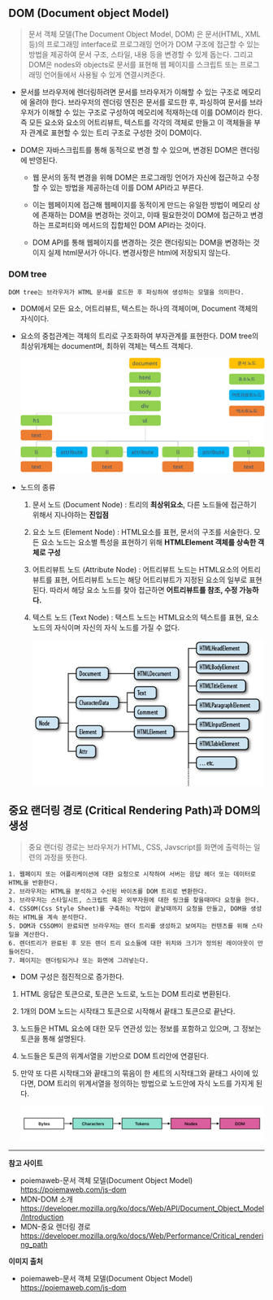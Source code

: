 ## DOM (Document object Model)
>문서 객체 모델(The Document Object Model, DOM) 은 문서(HTML, XML 등)의 프로그래밍 interface로 프로그래밍 언어가 DOM 구조에 접근할 수 있는 방법을 제공하여 문서 구조, 스타일, 내용 등을 변경할 수 있게 돕는다. 그리고 DOM은 nodes와 objects로 문서를 표현해 웹 페이지를 스크립트 또는 프로그래밍 언어들에서 사용될 수 있게 연결시켜준다.

 * 문서를 브라우저에 렌더링하려면 문서를 브라우저가 이해할 수 있는 구조로 메모리에 올려야 한다. 브라우저의 렌더링 엔진은 문서를 로드한 후, 파싱하여 문서를 브라우저가 이해할 수 있는 구조로 구성하여 메모리에 적재하는데 이를 DOM이라 한다.즉 모든 요소와 요소의 어트리뷰트, 텍스트를 각각의 객체로 만들고 이 객체들을 부자 관계로 표현할 수 있는 트리 구조로 구성한 것이 DOM이다.
 
 * DOM은 자바스크립트를 통해 동적으로 변경 할 수 있으며, 변경된 DOM은 랜더링에 반영된다.
   
   * 웹 문서의 동적 변경을 위해 DOM은 프로그래밍 언어가 자신에 접근하고 수정할 수 있는 방법을 제공하는데 이를 DOM API라고 부른다.
   
   * 이는 웹페이지에 접근해 웹페이지를 동적이게 만드는 유일한 방법이 메모리 상에 존재하는 DOM을 변경하는 것이고, 이때 필요한것이 DOM에 접근하고 변경하는 프로퍼티와 메서드의 집합체인 DOM API라는 것이다.
   
   * DOM API를 통해 웹페이지를 변경하는 것은 랜더링되는 DOM을 변경하는 것이지 실제 html문서가 아니다. 변경사항은 html에 저장되지 않는다.

### DOM tree
    DOM tree는 브라우저가 HTML 문서를 로드한 후 파싱하여 생성하는 모델을 의미한다.

  * DOM에서 모든 요소, 어트리뷰트, 텍스트는 하나의 객체이며, Document 객체의 자식이다.
  * 요소의 중첩관계는 객체의 트리로 구조화하여 부자관계를 표현한다. DOM tree의 최상위개체는 document며, 최하위 객체는 텍스트 객체다.
	 
	 <img src='image/dom-tree.png' width= 700px/>
	
  
  * 노드의 종류
	 1. 문서 노드 (Document Node) : 트리의 **최상위요소**, 다른 노드들에 접근하기 위해서 지나야하는 **진입점**
	 2. 요소 노드 (Element Node) : HTML요소를 표현, 문서의 구조를 서술한다. 모든 요소 노드는 요소별 특성을 표현하기 위해 **HTMLElement 객체를 상속한 객체로 구성**
	 3. 어트리뷰트 노드 (Attribute Node) : 어트리뷰트 노드는 HTML요소의 어트리뷰트를 표현, 어트리뷰트 노드는 해당 어트리뷰트가 지정된 요소의 일부로 표현된다. 따라서 해당 요소 노드를 찾아 접근하면 **어트리뷰트를 참조, 수정 가능하다.**
	 4. 텍스트 노드 (Text Node) : 택스트 노드는 HTML요소의 텍스트를 표현, 요소 노드의 자식이며 자신의 자식 노드를 가질 수 없다.
	 
	    ![Alt text](image/HTMLElement.png)

## 중요 랜더링 경로 (Critical Rendering Path)과 DOM의 생성
>중요 랜더링 경로는 브라우저가 HTML, CSS, Javscript를 화면에 출력하는 일련의 과정을 뜻한다.

    1. 웹페이지 또는 어플리케이션에 대한 요청으로 시작하여 서버는 응답 헤더 또는 데이터로 HTML을 반환한다. 
    2. 브라우저는 HTML을 분석하고 수신된 바이츠를 DOM 트리로 변환한다. 
    3. 브라우저는 스타일시트, 스크립트 혹은 외부자원에 대한 링크를 찾을때마다 요청을 한다.
    4. CSSOM(Css Style Sheet)를 구축하는 작업이 끝날때까지 요청을 만들고, DOM을 생성하는 HTML을 계속 분석한다.
    5. DOM과 CSSOM이 완료되면 브라우저는 렌더 트리를 생성하고 보여지는 컨텐츠를 위해 스타일을 계산한다.
    6. 렌더트리가 완료된 후 모든 렌더 트리 요소들에 대한 위치와 크기가 정의된 레이아웃이 만들어진다.
    7. 페이지는 렌더링되거나 또는 화면에 그려넣는다.

* DOM 구성은 점진적으로 증가한다.
1. HTML 응답은 토큰으로, 토큰은 노드로, 노드는 DOM 트리로 변환된다.
2. 1개의 DOM 노드는 시작태그 토큰으로 시작해서 끝태그 토큰으로 끝난다.
3. 노드들은 HTML 요소에 대한 모두 연관성 있는 정보를 포함하고 있으며, 그 정보는 토큰을 통해 설명된다. 
4. 노드들은 토큰의 위계서열을 기반으로 DOM 트리안에 연결된다.
5. 만약 또 다른 시작태그와 끝태그의 묶음이 한 세트의 시작태그와 끝태그 사이에 있다면, DOM 트리의 위계서열을 정의하는 방법으로 노드안에 자식 노드를 가지게 된다.

   <img src='image/%EC%8A%A4%ED%81%AC%EB%A6%B0%EC%83%B7%202023-01-06%20%EC%98%A4%ED%9B%84%208.43.27.png' width=800px/>

___
**참고 사이트** <br>
* poiemaweb-문서 객체 모델(Document Object Model) <br>
  https://poiemaweb.com/js-dom
* MDN-DOM 소개 <br>
  https://developer.mozilla.org/ko/docs/Web/API/Document_Object_Model/Introduction
* MDN-중요 렌더링 경로 <br>
  https://developer.mozilla.org/ko/docs/Web/Performance/Critical_rendering_path

**이미지 출처**	
* poiemaweb-문서 객체 모델(Document Object Model) <br> 
https://poiemaweb.com/js-dom